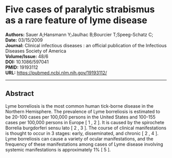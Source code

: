 # Five cases of paralytic strabismus as a rare feature of lyme disease

**Authors:** Sauer A;Hansmann Y;Jaulhac B;Bourcier T;Speeg-Schatz C;  
**Date:** 03/15/2009  
**Journal:** Clinical infectious diseases : an official publication of the Infectious Diseases Society of America  
**Volume/Issue:** 48/6  
**DOI:** 10.1086/597041  
**PMID:** 19193112  
**URL:** https://pubmed.ncbi.nlm.nih.gov/19193112/

---

## Abstract

Lyme borreliosis is the most common human tick-borne disease in the Northern Hemisphere. The prevalence of Lyme borreliosis is estimated to be 20-100 cases per 100,000 persons in the United States and 100-155 cases per 100,000 persons in Europe [ 1 , 2 ]. It is caused by the spirochete Borrelia burgdorferi sensu lato [ 2 , 3 ]. The course of clinical manifestations is thought to occur in 3 stages: early, disseminated, and chronic [ 2 , 4 ]. Lyme borreliosis can cause a variety of ocular manifestations, and the frequency of these manifestations among cases of Lyme disease involving systemic manifestations is approximately 1% [ 5 ].
